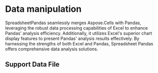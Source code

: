 # Data manipulation

SpreadsheetPandas seamlessly merges Aspose.Cells with Pandas, leveraging the robust data processing capabilities of Excel to enhance Pandas' analysis efficiency. Additionally, it utilizes Excel's superior chart display features to present Pandas' analysis results effectively. By harnessing the strengths of both Excel and Pandas, Spreadsheet Pandas offers comprehensive data analysis solutions.


## Support Data File

